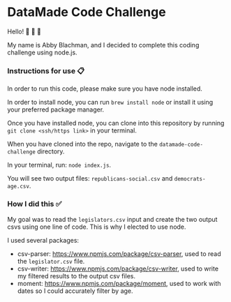 # DataMade Code Challenge

Hello!  👋 👋 👋

My name is Abby Blachman, and I decided to complete this coding challenge using node.js. 

### Instructions for use 📋

In order to run this code, please make sure you have node installed. 

In order to install node, you can run `brew install node` or install it using your preferred package manager. 

Once you have installed node, you can clone into this repository by running `git clone <ssh/https link>` in your terminal. 

When you have cloned into the repo, navigate to the `datamade-code-challenge` directory. 

In your terminal, run: `node index.js`. 

You will see two output files: `republicans-social.csv` and `democrats-age.csv`.

### How I did this ✅ 

My goal was to read the  `legislators.csv` input and create the two output csvs using one line of code. This is why I elected to use node. 

I used several packages: 
- csv-parser: https://www.npmjs.com/package/csv-parser, used to read the `legislator.csv` file. 
- csv-writer: https://www.npmjs.com/package/csv-writer, used to write my filtered results to the output csv files. 
- moment: https://www.npmjs.com/package/moment, used to work with dates so I could accurately filter by age.

